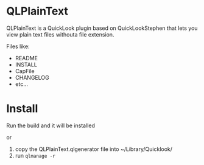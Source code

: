 QLPlainText
===========

QLPlainText is a QuickLook plugin based on QuickLookStephen that lets you view plain text files withouta file extension.

Files like:

* README
* INSTALL
* CapFile
* CHANGELOG
* etc...

Install
=======
Run the build and it will be installed

or 

1. copy the QLPlainText.qlgenerator file into ~/Library/Quicklook/
2. run `qlmanage -r`